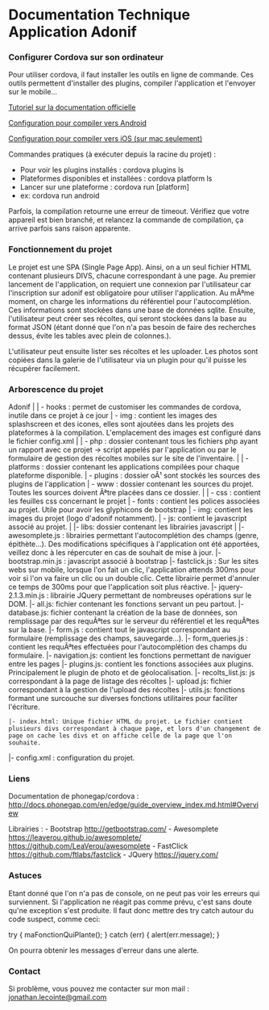 # Documentation Technique Application Adonif #

### Configurer Cordova sur son ordinateur

Pour utiliser cordova, il faut installer les outils en ligne de commande. Ces outils permettent d'installer des plugins,
compiler l'application et l'envoyer sur le mobile...

[Tutoriel sur la documentation officielle](http://docs.phonegap.com/en/edge/guide_cli_index.md.html#The%20Command-Line%20Interface)

[Configuration pour compiler vers Android](http://docs.phonegap.com/en/edge/guide_platforms_android_index.md.html#Android%20Platform%20Guide)

[Configuration pour compiler vers iOS (sur mac seulement)](http://docs.phonegap.com/en/edge/guide_platforms_ios_index.md.html#iOS%20Platform%20Guide)

Commandes pratiques (à exécuter depuis la racine du projet) :

- Pour voir les plugins installés : cordova plugins ls
- Plateformes disponibles et installées : cordova platform ls
- Lancer sur une plateforme : cordova run [platform]
- ex: cordova run android

Parfois, la compilation retourne une erreur de timeout. Vérifiez que votre appareil est bien branché, et relancez la commande de compilation, ça arrive parfois sans raison apparente.

### Fonctionnement du projet
Le projet est une SPA (Single Page App). Ainsi, on a un seul fichier HTML contenant plusieurs DIVS, chacune correspondant à une page. Au premier lancement de l'application, on requiert une connexion par l'utilisateur car l'inscription sur adonif est 
obligatoire pour utiliser l'application. Au mÃªme moment, on charge les informations du référentiel pour l'autocomplétion.
Ces informations sont stockées dans une base de données sqlite. Ensuite, l'utilisateur peut créer ses récoltes, qui seront
stockées dans la base au format JSON (étant donné que l'on n'a pas besoin de faire des recherches dessus, évite les tables avec plein de colonnes.).

L'utilisateur peut ensuite lister ses récoltes et les uploader. Les photos sont copiées dans la galerie de l'utilisateur via un plugin pour qu'il puisse les récupérer facilement. 

### Arborescence du projet

Adonif
|
| - hooks : permet de customiser les commandes de cordova, inutile dans ce projet à ce jour
| - img : contient les images des splashscreen et des icones, elles sont ajoutées dans les projets des plateformes à la compilation. L'emplacement des images est configuré dans le fichier config.xml
|
| - php : dossier contenant tous les fichiers php ayant un rapport avec ce projet -> script appelés par l'application ou par le formulaire de gestion des récoltes mobiles sur le site de l'inventaire.
|
| - platforms : dossier contenant les applications compilées pour chaque plateforme disponible.
| - plugins : dossier oÃ¹ sont stockés les sources des plugins de l'application
| - www : dossier contenant les sources du projet. Toutes les sources doivent Ãªtre placées dans ce dossier.
	|
	| - css : contient les feuilles css concernant le projet
	| - fonts : contient les polices associées au projet. Utile pour avoir les glyphicons de bootstrap
	| - img: contient les images du projet (logo d'adonif notamment).
	| - js: contient le javascript associé au projet.
		|
		|- libs: dossier contenant les librairies javascript
			|
			|- awesomplete.js : librairies permettant l'autocomplétion des champs (genre, épithète...). Des modifications spécifiques à l'application ont été apportées, veillez donc à les répercuter en cas de souhait de mise à jour.
			|- bootstrap.min.js : javascript associé à bootstrap
			|- fastclick.js : Sur les sites webs sur mobile, lorsque l'on fait un clic, l'application attends 300ms pour voir si l'on va faire un clic ou un double clic. Cette librairie permet d'annuler ce temps de 300ms pour que l'application soit plus réactive.
			|- jquery-2.1.3.min.js : librairie JQuery permettant de nombreuses opérations sur le DOM.
		|- all.js: fichier contenant les fonctions servant un peu partout.
		|- database.js: fichier contenant la création de la base de données, son remplissage par des requÃªtes sur le serveur du référentiel et les requÃªtes sur la base.
		|- form.js : contient tout le javascript correspondant au formulaire (remplissage des champs, sauvegarde...).
		|- form_queries.js : contient les requÃªtes effectuées pour l'autocomplétion des champs du formulaire.
		|- navigation.js: contient les fonctions permettant de naviguer entre les pages
		|- plugins.js: contient les fonctions associées aux plugins. Principalement le plugin de photo et de géolocalisation.
		|- recolts_list.js: js correspondant à la page de listage des récoltes
		|- upload.js: fichier correspondant à la gestion de l'upload des récoltes
		|- utils.js: fonctions formant une surcouche sur diverses fonctions utilitaires pour faciliter l'écriture.

	|- index.html: Unique fichier HTML du projet. Le fichier contient plusieurs divs correspondant à chaque page, et lors d'un changement de page on cache les divs et on affiche celle de la page que l'on souhaite.
|- config.xml : configuration du projet.

### Liens

Documentation de phonegap/cordova : http://docs.phonegap.com/en/edge/guide_overview_index.md.html#Overview

Librairies :
	- Bootstrap
		http://getbootstrap.com/
	- Awesomplete
		https://leaverou.github.io/awesomplete/
		https://github.com/LeaVerou/awesomplete
	- FastClick
		https://github.com/ftlabs/fastclick
	- JQuery
		https://jquery.com/

### Astuces

Etant donné que l'on n'a pas de console, on ne peut pas voir les erreurs qui surviennent. Si l'application ne réagit pas comme prévu, c'est sans doute qu'ne exception s'est produite. Il faut donc mettre des try catch autour du code suspect, comme ceci:

try {
	maFonctionQuiPlante();
} catch (err) {
	alert(err.message);
}

On pourra obtenir les messages d'erreur dans une alerte.

### Contact

Si problème, vous pouvez me contacter sur mon mail :
	jonathan.lecointe@gmail.com